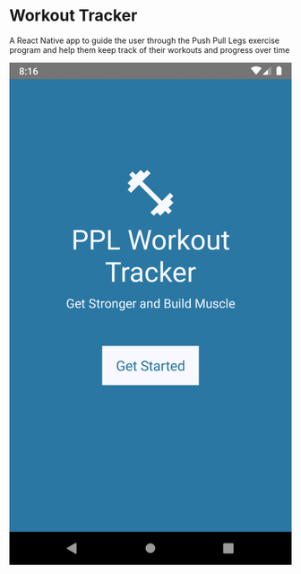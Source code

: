 # Workout Tracker

A React Native app to guide the user through the Push Pull Legs exercise program and help them keep track of their workouts and progress over time

![Image](https://raw.githubusercontent.com/ewantindale/workout-tracker/master/screenshots/Screenshot_1588576564.png)
